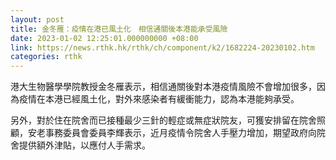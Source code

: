 ```yaml
---
layout: post
title: 金冬雁：疫情在港已風土化　相信通關後本港能承受風險
date: 2023-01-02 12:25:01.000000000 +08:00
link: https://news.rthk.hk/rthk/ch/component/k2/1682224-20230102.htm
categories: rthk
---
```


港大生物醫學學院教授金冬雁表示，相信通關後對本港疫情風險不會增加很多，因為疫情在本港已經風土化，對外來感染者有緩衝能力，認為本港能夠承受。

另外，對於住在院舍而已接種最少三針的輕症或無症狀院友，可獲安排留在院舍照顧，安老事務委員會委員李輝表示，近月疫情令院舍人手壓力增加，期望政府向院舍提供額外津貼，以應付人手需求。
